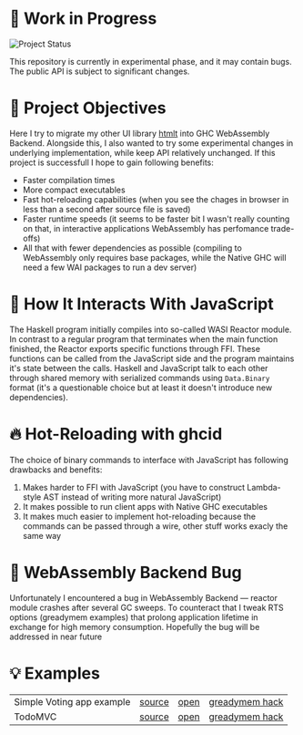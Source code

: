 # 🚧 Work in Progress
![Project Status](https://img.shields.io/badge/status-Work%20in%20Progress-yellow)

This repository is currently in experimental phase, and it may contain bugs. The public API is subject to significant changes.

# 🎯 Project Objectives

Here I try to migrate my other UI library [htmlt](https://github.com/lagunoff/htmlt) into GHC WebAssembly Backend. Alongside this, I also wanted to try some experimental changes in underlying implementation, while keep API relatively unchanged. If this project is successfull I hope to gain following benefits:
  - Faster compilation times
  - More compact executables
  - Fast hot-reloading capabilities (when you see the chages in browser in less than a second after source file is saved)
  - Faster runtime speeds (it seems to be faster bit I wasn't really counting on that, in interactive applications WebAssembly has perfomance trade-offs)
  - All that with fewer dependencies as possible (compiling to WebAssembly only requires base packages, while the Native GHC will need a few WAI packages to run a dev server)

# 🔄 How It Interacts With JavaScript

The Haskell program initially compiles into so-called WASI Reactor module. In contrast to a regular program that terminates when the main function finished, the Reactor exports specific functions through FFI. These functions can be called from the JavaScript side and the program maintains it's state between the calls. Haskell and JavaScript talk to each other through shared memory with serialized commands using `Data.Binary` format (it's a questionable choice but at least it doesn't introduce new dependencies). 

# 🔥 Hot-Reloading with ghcid

The choice of binary commands to interface with JavaScript has following drawbacks and benefits:
1) Makes harder to FFI with JavaScript (you have to construct Lambda-style AST instead of writing more natural JavaScript)
2) It makes possible to run client apps with Native GHC executables 
3) It makes much easier to implement hot-reloading because the commands can be passed through a wire, other stuff works exacly the same way


# 🐞 WebAssembly Backend Bug

Unfortunately I encountered a bug in WebAssembly Backend — reactor module crashes after several GC sweeps. To counteract that I tweak RTS options (greadymem examples) that prolong application lifetime in exchange for high memory consumption. Hopefully the bug will be addressed in near future

# 💡 Examples

<table>
  <tbody>
    <tr>
      <td>Simple Voting app example</td>
      <td><a href=./examples/voting/voting.hs target=_blank>source</a></td>
      <td>
        <a href=https://lagunoff.github.io/htmt-wasm/examples/voting.html target=_blank>open</a>
      </td>
      <td>
        <a href=https://lagunoff.github.io/htmt-wasm/examples/voting-greadymem.html target=_blank>greadymem hack</a>
      </td>
    </tr>
    <tr>
      <td>TodoMVC</td>
      <td><a href=./examples/todomvc/todomvc.hs target=_blank>source</a></td>
      <td>
        <a href=https://lagunoff.github.io/htmt-wasm/examples/todomvc.html target=_blank>open</a>
      </td>
      <td>
        <a href=https://lagunoff.github.io/htmt-wasm/examples/todomvc-greadymem.html target=_blank>greadymem hack</a>
      </td>
    </tr>
  </tbody>
</table>
